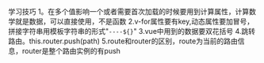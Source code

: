 学习技巧
1。在多个值影响一个或者需要首次加载的时候要用到计算属性，计算数学就是数据，可以直接使用，不是函数
2.v-for属性要有key,动态属性要加冒号，拼接字符串用模板字符串的形式"`----${}`"
3.vue中用到的数据要双花括号
4.跳转路由。this.router.push(path)
5.route和router的区别，route为当前的路由信息，router是整个路由实例的有push